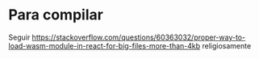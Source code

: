 # Para compilar

Seguir https://stackoverflow.com/questions/60363032/proper-way-to-load-wasm-module-in-react-for-big-files-more-than-4kb religiosamente
